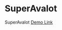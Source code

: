 # SuperAvalot
SuperAvalot
[Demo Link](https://github.com/mykolabutylkov.github.io/SuperAvalot.github.io/)